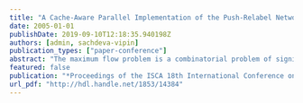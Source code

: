 ```yaml
---
title: "A Cache-Aware Parallel Implementation of the Push-Relabel Network Flow Algorithm and Experimental Evaluation of the Gap Relabeling Heuristic"
date: 2005-01-01
publishDate: 2019-09-10T12:18:35.940198Z
authors: [admin, sachdeva-vipin]
publication_types: ["paper-conference"]
abstract: "The maximum flow problem is a combinatorial problem of significant importance in a wide variety of research and commercial applications. It has been extensively studied and implemented over the past 40 years. The push-relabel method has been shown to be superior to other methods, both in theoretical bounds and in experimental implementations. Our study discusses the implementation of the push-relabel network flow algorithm on present-day symmetric multiprocessors (SMP's) with large shared memories. The maximum flow problem is an irregular graph problem and requires frequent fine-grained locking of edges and vertices. Over a decade ago, Anderson and Setubal implemented Goldberg's push-relabel algorithm for shared memory parallel computers; however, modern systems differ significantly from those targeted by their implementation in that SMP's today have deep memory hierarchies and different performance costs for synchronization and fine-grained locking. Besides our new cache-aware implementation of Goldberg's parallel algorithm for modern shared-memory parallel computers, our main new contribution is the first parallel implementation and analysis of the gap relabeling heuristic that runs from 2.1 to 4.3 times faster for sparse graphs."
featured: false
publication: "*Proceedings of the ISCA 18th International Conference on Parallel and Distributed Computing Systems, September 12-14, 2005 Imperial Palace Hotel, Las Vegas, Nevada, USA*"
url_pdf: "http://hdl.handle.net/1853/14384"
---
```


